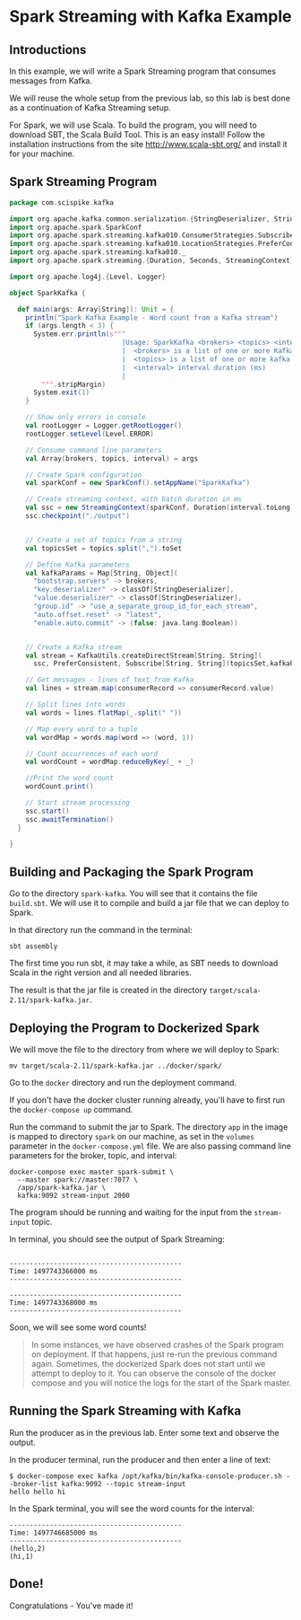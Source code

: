 # Spark Streaming with Kafka Example

## Introductions

In this example, we will write a Spark Streaming program that consumes messages from Kafka.

We will reuse the whole setup from the previous lab, so this lab is best done as a continuation of Kafka Streaming
setup.

For Spark, we will use Scala. To build the program, you will need to download SBT, the Scala Build Tool. This is an easy
install! Follow the installation instructions from the site <http://www.scala-sbt.org/> and install it for your machine.

## Spark Streaming Program

```scala
package com.scispike.kafka

import org.apache.kafka.common.serialization.{StringDeserializer, StringSerializer}
import org.apache.spark.SparkConf
import org.apache.spark.streaming.kafka010.ConsumerStrategies.Subscribe
import org.apache.spark.streaming.kafka010.LocationStrategies.PreferConsistent
import org.apache.spark.streaming.kafka010._
import org.apache.spark.streaming.{Duration, Seconds, StreamingContext}

import org.apache.log4j.{Level, Logger}

object SparkKafka {

  def main(args: Array[String]): Unit = {
    println("Spark Kafka Example - Word count from a Kafka stream")
    if (args.length < 3) {
      System.err.println(s"""
                            |Usage: SparkKafka <brokers> <topics> <interval>
                            |  <brokers> is a list of one or more Kafka brokers: broker1,broker2
                            |  <topics> is a list of one or more kafka topics to consume from
                            |  <interval> interval duration (ms)
                            |
        """.stripMargin)
      System.exit(1)
    }

    // Show only errors in console
    val rootLogger = Logger.getRootLogger()
    rootLogger.setLevel(Level.ERROR)

    // Consume command line parameters
    val Array(brokers, topics, interval) = args

    // Create Spark configuration
    val sparkConf = new SparkConf().setAppName("SparkKafka")

    // Create streaming context, with batch duration in ms
    val ssc = new StreamingContext(sparkConf, Duration(interval.toLong))
    ssc.checkpoint("./output")


    // Create a set of topics from a string
    val topicsSet = topics.split(",").toSet

    // Define Kafka parameters
    val kafkaParams = Map[String, Object](
      "bootstrap.servers" -> brokers,
      "key.deserializer" -> classOf[StringDeserializer],
      "value.deserializer" -> classOf[StringDeserializer],
      "group.id" -> "use_a_separate_group_id_for_each_stream",
      "auto.offset.reset" -> "latest",
      "enable.auto.commit" -> (false: java.lang.Boolean))


    // Create a Kafka stream
    val stream = KafkaUtils.createDirectStream[String, String](
      ssc, PreferConsistent, Subscribe[String, String](topicsSet,kafkaParams))

    // Get messages - lines of text from Kafka
    val lines = stream.map(consumerRecord => consumerRecord.value)

    // Split lines into words
    val words = lines.flatMap(_.split(" "))

    // Map every word to a tuple
    val wordMap = words.map(word => (word, 1))

    // Count occurrences of each word
    val wordCount = wordMap.reduceByKey(_ + _)

    //Print the word count
    wordCount.print()

    // Start stream processing
    ssc.start()
    ssc.awaitTermination()
  }

}
```

## Building and Packaging the Spark Program

Go to the directory `spark-kafka`. You will see that it contains the file `build.sbt`. We will use it to compile and
build a jar file that we can deploy to Spark.

In that directory run the command in the terminal:

```
sbt assembly
```

The first time you run sbt, it may take a while, as SBT needs to download Scala in the right version and all needed
libraries.

The result is that the jar file is created in the directory `target/scala-2.11/spark-kafka.jar`.

## Deploying the Program to Dockerized Spark

We will move the file to the directory from where we will deploy to Spark:

```
mv target/scala-2.11/spark-kafka.jar ../docker/spark/
```

Go to the `docker` directory and run the deployment command.

If you don't have the docker cluster running already, you'll have to first run the `docker-compose up` command.

Run the command to submit the jar to Spark. The directory `app` in the image is mapped to directory `spark` on our
machine, as set in the `volumes` parameter in the `docker-compose.yml` file. We are also passing command line parameters
for the broker, topic, and interval:

```
docker-compose exec master spark-submit \
  --master spark://master:7077 \
  /app/spark-kafka.jar \
  kafka:9092 stream-input 2000
```

The program should be running and waiting for the input from the `stream-input` topic.

In terminal, you should see the output of Spark Streaming:

```

-------------------------------------------
Time: 1497743366000 ms
-------------------------------------------

-------------------------------------------
Time: 1497743368000 ms
-------------------------------------------
```

Soon, we will see some word counts!

> In some instances, we have observed crashes of the Spark program on deployment. If that happens, just re-run the previous command again. Sometimes, the dockerized Spark does not start until we attempt to deploy to it. You can observe the console of the docker compose and you will notice the logs for the start of the Spark master.

## Running the Spark Streaming with Kafka

Run the producer as in the previous lab. Enter some text and observe the output.

In the producer terminal, run the producer and then enter a line of text:

```
$ docker-compose exec kafka /opt/kafka/bin/kafka-console-producer.sh --broker-list kafka:9092 --topic stream-input
hello hello hi
```

In the Spark terminal, you will see the word counts for the interval:

```
-------------------------------------------
Time: 1497746685000 ms
-------------------------------------------
(hello,2)
(hi,1)
```

## Done!

Congratulations - You've made it!
